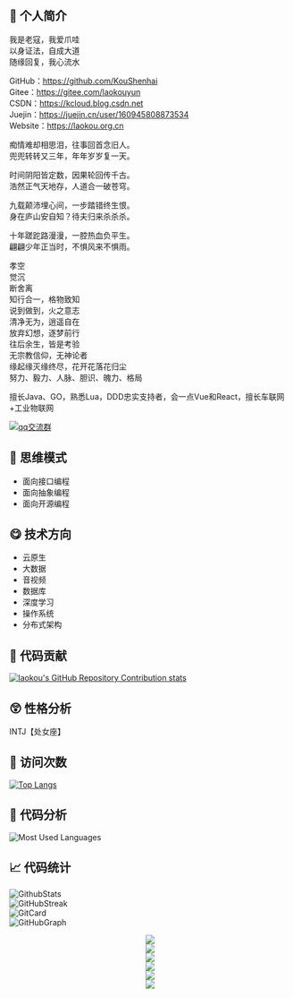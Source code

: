 ## 👋 个人简介
我是老寇，我爱爪哇  
以身证法，自成大道    
随缘回复，我心流水   

GitHub：https://github.com/KouShenhai    
Gitee：https://gitee.com/laokouyun     
CSDN：https://kcloud.blog.csdn.net  
Juejin：https://juejin.cn/user/160945808873534  
Website：https://laokou.org.cn  

痴情难却相思泪，往事回首念旧人。  
兜兜转转又三年，年年岁岁复一天。

时间阴阳皆定数，因果轮回传千古。   
浩然正气天地存，人道合一破苍穹。

九载颠沛埋心间，一步踏错终生恨。  
身在庐山安自知？待夫归来杀杀杀。  

十年蹉跎路漫漫，一腔热血负平生。  
翩翩少年正当时，不惧风来不惧雨。  

孝空  
觉沉  
断舍离  
知行合一，格物致知    
说到做到，火之意志    
清净无为，逍遥自在       
放弃幻想，逐梦前行     
往后余生，皆是考验    
无宗教信仰，无神论者   
缘起缘灭缘终尽，花开花落花归尘     
努力、毅力、人脉、胆识、魄力、格局   

擅长Java、GO，熟悉Lua，DDD忠实支持者，会一点Vue和React，擅长车联网+工业物联网

[![qq交流群](https://img.shields.io/badge/Q群-218686225-blue.svg)](https://qm.qq.com/cgi-bin/qm/qr?k=WFANTXDEjrDw6UxsrRFCv_rQsEu6LTxH&jump_from=webapi)   

## 👊 思维模式
- 面向接口编程
- 面向抽象编程
- 面向开源编程

## 😋 技术方向
- 云原生
- 大数据
- 音视频
- 数据库
- 深度学习
- 操作系统
- 分布式架构

## 🐋 代码贡献
<a href="https://github.com/pulls?q=is%3Apr+author%3AKouShenhai">
        <img src="https://repository-contribution-stats.vercel.app/api?username=KouShenhai&hide=B&theme=dark&combine_all_yearly_contributions=true&order_by=stars&hide_contributor_rank=false&width=400&icon_padding_x=0" 
alt="laokou's GitHub Repository Contribution stats" />
</a>

## 😲 性格分析
INTJ【处女座】

## &#x1f92b; 访问次数
[![Top Langs](https://profile-counter.glitch.me/laokou/count.svg)](https://github.com/KouShenhai)

## 🔭 代码分析
![Most Used Languages](https://github-readme-stats.vercel.app/api/top-langs/?username=KouShenhai&layout=compact&theme=dark)

## &#x1f4c8; 代码统计
![GithubStats](https://github-readme-stats.vercel.app/api?username=KouShenhai&show_icons=true&count_private=true&theme=dark)   
![GitHubStreak](https://streak-stats.demolab.com?user=KouShenhai&locale=zh_Hans&theme=dark)    
![GitCard](https://github-profile-summary-cards.vercel.app/api/cards/profile-details?username=KouShenhai&theme=dark)   
![GitHubGraph](https://github-readme-activity-graph.vercel.app/graph?username=KouShenhai&theme=react-dark&bg_color=000000&hide_border=true)
<div align="center">
  <img src="https://readme-typing-svg.herokuapp.com/?lines=真传一句话，假传万卷书&center=true&size=30" /> <br>
  <img src="https://readme-typing-svg.herokuapp.com/?lines=巅峰诞生虚伪的拥护&center=true&size=30" /> <br>
  <img src="https://readme-typing-svg.herokuapp.com/?lines=黄昏见证虔诚的信徒&center=true&size=30" /> <br>
  <img src="https://readme-typing-svg.herokuapp.com/?lines=清净无为，方为大道&center=true&size=30" /> <br>
  <img src="https://readme-typing-svg.herokuapp.com/?lines=以身证法，自成大道&center=true&size=30" /> <br>
  <img src="https://readme-typing-svg.herokuapp.com/?lines=向死而生，倒转阴阳&center=true&size=30" /> <br>
</div>
